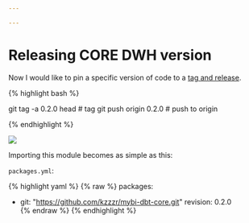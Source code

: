 ```yaml
---

---
```

# Releasing CORE DWH version

Now I would like to pin a specific version of code to a [tag and release](https://github.com/kzzzr/mybi-dbt-core/tags).

{% highlight bash %}

git tag -a 0.2.0 head # tag
git push origin 0.2.0 # push to origin

{% endhighlight %}

[![](https://habrastorage.org/webt/iq/oe/c0/iqoec0kjply_cvccpeuxyxeqpey.png)](https://habrastorage.org/webt/iq/oe/c0/iqoec0kjply_cvccpeuxyxeqpey.png)

Importing this module becomes as simple as this:

`packages.yml`:

{% highlight yaml %}
{% raw %}
packages:
 - git: "https://github.com/kzzzr/mybi-dbt-core.git"
   revision: 0.2.0   
{% endraw %}
{% endhighlight %}